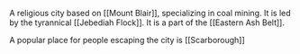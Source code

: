 A religious city based on [[Mount Blair]], specializing in coal mining. It is led by the tyrannical [[Jebediah Flock]]. It is a part of the [[Eastern Ash Belt]].

A popular place for people escaping the city is [[Scarborough]]